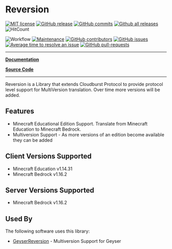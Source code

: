 # Reversion

[![MIT license](https://img.shields.io/badge/License-MIT-blue.svg)](https://lbesson.mit-license.org/)
[![GitHub release](https://img.shields.io/github/release/Bundabrg/Reversion)](https://GitHub.com/Bundabrg/Reversion/releases/)
[![GitHub commits](https://img.shields.io/github/commits-since/Bundabrg/Reversion/latest)](https://GitHub.com/Bundabrg/Reversion/commit/)
[![Github all releases](https://img.shields.io/github/downloads/Bundabrg/Reversion/total.svg)](https://GitHub.com/Bundabrg/Reversion/releases/)
![HitCount](http://hits.dwyl.com/bundabrg/Reversion.svg)

![Workflow](https://github.com/bundabrg/Reversion/workflows/build/badge.svg)
[![Maintenance](https://img.shields.io/badge/Maintained%3F-yes-green.svg)](https://GitHub.com/Bundabrg/Reversion/graphs/commit-activity)
[![GitHub contributors](https://img.shields.io/github/contributors/Bundabrg/Reversion)](https://GitHub.com/Bundabrg/Reversion/graphs/contributors/)
[![GitHub issues](https://img.shields.io/github/issues/Bundabrg/Reversion)](https://GitHub.com/Bundabrg/Reversion/issues/)
[![Average time to resolve an issue](http://isitmaintained.com/badge/resolution/Bundabrg/Reversion.svg)](http://isitmaintained.com/project/Bundabrg/Reversion "Average time to resolve an issue")
[![GitHub pull-requests](https://img.shields.io/github/issues-pr/Bundabrg/Reversion)](https://GitHub.com/Bundabrg/Reversion/pull/)
 

---

[**Documentation**](https://bundabrg.github.io/Reversion/)

[**Source Code**](https://github.com/bundabrg/Reversion/)

---

Reversion is a Library that extends Cloudburst Protocol to provide protocol level support for MultiVersion translation. Over time more versions
will be added.

## Features

* Minecraft Educational Edition Support. Translate from Minecraft Education to Minecraft Bedrock.
* Multiversion Support - As more versions of an edition become available they can be added

## Client Versions Supported
* Minecraft Education v1.14.31
* Minecraft Bedrock v1.16.2

## Server Versions Supported
* Minecraft Bedrock v1.16.2

## Used By
The following software uses this library:

* [GeyserReversion](https://github.com/bundabrg/GeyserReversion) - Multiversion Support for Geyser